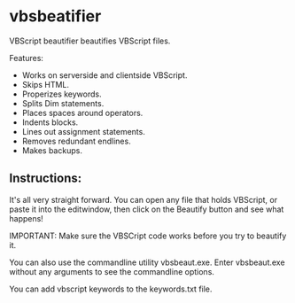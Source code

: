 # vbsbeatifier

VBScript beautifier beautifies VBScript
files.

Features:

- Works on serverside and clientside VBScript.
- Skips HTML.
- Properizes keywords.
- Splits Dim statements.
- Places spaces around operators.
- Indents blocks.
- Lines out assignment statements.
- Removes redundant endlines.
- Makes backups.


Instructions:
-------------
It's all very straight forward. You can open any
file that holds VBScript, or paste it into the editwindow,
then click on the Beautify button and see what happens!

IMPORTANT: Make sure the VBSCript code works before you
try to beautify it.

You can also use the commandline utility vbsbeaut.exe.
Enter vbsbeaut.exe without any arguments to see the commandline
options.

You can add vbscript keywords to the keywords.txt file.
